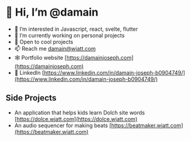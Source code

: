 # 👋 Hi, I’m @damain
- 👀 I’m interested in Javascript, react, svelte, flutter 
- 🌱 I’m currently working on personal projects
- 💞️ Open to cool projects
- 📫 Reach me [damain@wjatt.com](mailto:damain@wjatt.com) 
- 🕸  Portfolio website [https://damainjoseph.com](https://damainjoseph.com)
- 🔗 LinkedIn [https://www.linkedin.com/in/damain-joseph-b0904749/](https://www.linkedin.com/in/damain-joseph-b0904749/)


## Side Projects
- An application that helps kids learn Dolch site words [https://dolce.wjatt.com](https://dolce.wjatt.com)
- An audio sequencer for making beats [https://beatmaker.wjatt.com](https://beatmaker.wjatt.com)
<!---
damain/damain is a ✨ special ✨ repository because its `README.md` (this file) appears on your GitHub profile.
You can click the Preview link to take a look at your changes.
--->
